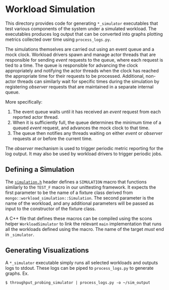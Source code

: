 # Workload Simulation

This directory provides code for generating `*_simulator` executables that test various components
of the system under a simulated workload. The executables produces log output that can be converted
into graphs plotting metrics collected over time using `process_logs.py`.

The simulations themselves are carried out using an event queue and a mock clock. Workload drivers
spawn and manage actor threads that are responsible for sending _event_ requests to the queue,
where each request is tied to a time. The queue is responsible for advancing the clock
appropriately and notifying the actor threads when the clock has reached the appropriate time for
their requests to be processed. Additional, non-actor threads can similarly wait for specific times
during the simulation by registering _observer_ requests that are maintained in a separate internal
queue.

More specifically:

1. The event queue waits until it has received an _event_ request from each reported actor thread.
2. When it is sufficiently full, the queue determines the minimum time of a queued _event_
   request, and advances the mock clock to that time.
3. The queue then notifies any threads waiting on either _event_ or _observer_ requests at or
   before the current time.

The _observer_ mechanism is used to trigger periodic metric reporting for the log output. It may
also be used by workload drivers to trigger periodic jobs.

## Defining a Simulation

The [`simulation.h`](simulation.h) header defines a `SIMULATION` macro that functions similarly to
the `TEST_F` macro in our unittesting framework. It expects the first parameter to be the name of
a fixture class derived from `mongo::workload_simulation::Simulation`. The second parameter is the
name of the workload, and any additional parameters will be passed as input to the constructor of
the fixture class.

A C++ file that defines these macros can be compiled using the scons helper `WorkloadSimulator` to
link the relevant `main` implementation that runs all the workloads defined using the macro. The
name of the target _must_ end in `_simulator`.

## Generating Visualizations

A `*_simulator` executable simply runs all selected workloads and outputs logs to stdout.
These logs can be piped to `process_logs.py` to generate graphs. Ex.

```
$ throughput_probing_simulator | process_logs.py -o ~/sim_output
```
